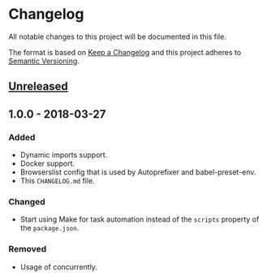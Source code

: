 # Changelog

All notable changes to this project will be documented in this file.

The format is based on [Keep a Changelog](http://keepachangelog.com/en/1.0.0/) and this project adheres to [Semantic Versioning](http://semver.org/spec/v2.0.0.html).

## [Unreleased]

## 1.0.0 - 2018-03-27

### Added

* Dynamic imports support.
* Docker support.
* Browserslist config that is used by Autoprefixer and babel-preset-env.
* This `CHANGELOG.md` file.

### Changed

* Start using Make for task automation instead of the `scripts` property of the `package.json`.

### Removed

* Usage of concurrently.

[Unreleased]: https://github.com/racse1/web-starter/compare/v1.0.0...HEAD
